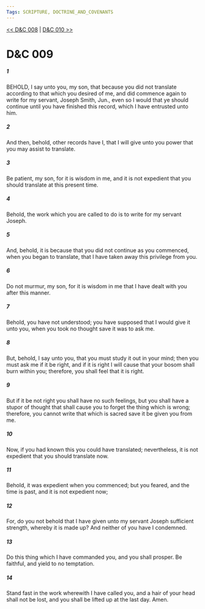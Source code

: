 ```yaml
---
Tags: SCRIPTURE, DOCTRINE_AND_COVENANTS
---
```


[<< D&C 008](DOCTRINE_AND_COVENANTS/D&C_008.md) | [D&C 010 >>](DOCTRINE_AND_COVENANTS/D&C_010.md)

# D&C 009

##### 1
 BEHOLD, I say unto you, my son, that because you did not translate according to that which you desired of me, and did commence again to write for my servant, Joseph Smith, Jun., even so I would that ye should continue until you have finished this record, which I have entrusted unto him.
##### 2
 And then, behold, other records have I, that I will give unto you power that you may assist to translate.
##### 3
 Be patient, my son, for it is wisdom in me, and it is not expedient that you should translate at this present time.
##### 4
 Behold, the work which you are called to do is to write for my servant Joseph.
##### 5
 And, behold, it is because that you did not continue as you commenced, when you began to translate, that I have taken away this privilege from you.
##### 6
 Do not murmur, my son, for it is wisdom in me that I have dealt with you after this manner.
##### 7
 Behold, you have not understood; you have supposed that I would give it unto you, when you took no thought save it was to ask me.
##### 8
 But, behold, I say unto you, that you must study it out in your mind; then you must ask me if it be right, and if it is right I will cause that your bosom shall burn within you; therefore, you shall feel that it is right.
##### 9
 But if it be not right you shall have no such feelings, but you shall have a stupor of thought that shall cause you to forget the thing which is wrong; therefore, you cannot write that which is sacred save it be given you from me.
##### 10
 Now, if you had known this you could have translated; nevertheless, it is not expedient that you should translate now.
##### 11
 Behold, it was expedient when you commenced; but you feared, and the time is past, and it is not expedient now;
##### 12
 For, do you not behold that I have given unto my servant Joseph sufficient strength, whereby it is made up? And neither of you have I condemned.
##### 13
 Do this thing which I have commanded you, and you shall prosper. Be faithful, and yield to no temptation.
##### 14
 Stand fast in the work wherewith I have called you, and a hair of your head shall not be lost, and you shall be lifted up at the last day. Amen.
